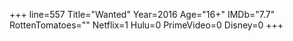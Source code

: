 +++
line=557
Title="Wanted"
Year=2016
Age="16+"
IMDb="7.7"
RottenTomatoes=""
Netflix=1
Hulu=0
PrimeVideo=0
Disney=0
+++

